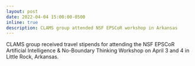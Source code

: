 ```yaml
---
layout: post
date: 2022-04-04 15:00:00-0500
inline: true
description: CLAMS group attended NSF EPSCoR workshop in Arkansas
---
```


CLAMS group received travel stipends for attending the NSF EPSCoR Artificial Intelligence & No-Boundary Thinking Workshop on April 3 and 4 in Little Rock, Arkansas.